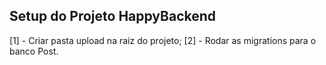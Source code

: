 ## Setup do Projeto HappyBackend

[1] - Criar pasta upload na raiz do projeto;
[2] - Rodar as migrations para o banco Post.
